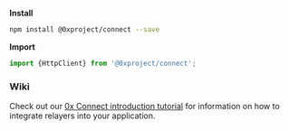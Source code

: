 **Install**

```bash
npm install @0xproject/connect --save
```

**Import**

```javascript
import {HttpClient} from '@0xproject/connect';
```

### Wiki

Check out our [0x Connect introduction tutorial](https://0xproject.com/wiki#Intro-Tutorial:-Connect) for information on how to integrate relayers into your application.
